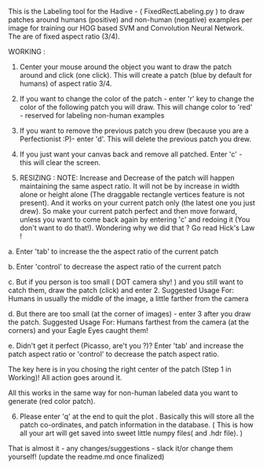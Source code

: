 This is the Labeling tool for the Hadive - 
( FixedRectLabeling.py ) to draw patches around humans (positive) and non-human (negative) examples per image for training 
our HOG based SVM and Convolution Neural Network. The are of fixed aspect ratio (3/4). 

WORKING :
1. Center your mouse around the object you want to draw the patch around and click (one click). 
   This will create a patch (blue by default for humans) of aspect ratio 3/4.

2. If you want to change the color of the patch - enter 'r' key to change the color of the following patch you will draw.
   This will change color to 'red' - reserved for labeling non-human examples

3. If you want to remove the previous patch you drew (because you are a Perfectionist :P)- enter 'd'. This will delete the previous 
   patch you drew. 

4. If you just want your canvas back and remove all patched. Enter 'c' - this will clear the screen.

5. RESIZING : 
NOTE: Increase and Decrease of the patch will happen maintaining the same aspect ratio.
It will not be by increase in width alone or height alone (The draggable rectangle vertices feature is not present). 
And it works on your current patch only (the latest one you just drew). So make your current patch perfect and then move forward, unless you want to come back again by entering 'c' and redoing it (You don't want to do that!). Wondering why we did that ? Go read Hick's Law !

a. Enter 'tab' to increase the the aspect ratio of the current patch

b. Enter 'control' to decrease the aspect ratio of the current patch

c. But if you person is too small ( DOT camera shy! ) and you still want to catch them, draw the patch (click) and enter 2.
   Suggested Usage For: Humans in usually the middle of the image, a little farther from the camera 

d. But there are too small (at the corner of images) - enter 3 after you draw the patch.
   Suggested Usage For: Humans farthest from the camera (at the corners) and your Eagle Eyes caught them!

e. Didn't get it perfect (Picasso, are't you ?)? Enter 'tab' and increase the patch aspect ratio or 'control' to decrease the patch aspect ratio. 

The key here is in you chosing the right center of the patch (Step 1 in Working)! All action goes around it.

All this works in the same way for non-human labeled data you want to generate (red color patch). 


6. Please enter 'q' at the end to quit the plot . Basically this will store all the patch co-ordinates, and patch information in the database.
( This is how all your art will get saved into sweet little numpy files( and .hdr file). )


That is almost it - any changes/suggestions - slack it/or change them yourself! 
(update the readme.md once finalized)
